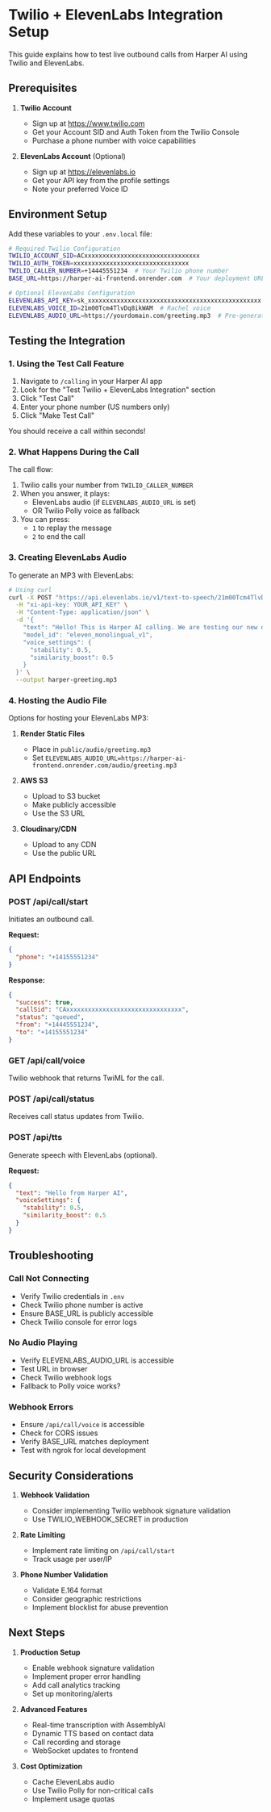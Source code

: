 # Twilio + ElevenLabs Integration Setup

This guide explains how to test live outbound calls from Harper AI using Twilio and ElevenLabs.

## Prerequisites

1. **Twilio Account**
   - Sign up at https://www.twilio.com
   - Get your Account SID and Auth Token from the Twilio Console
   - Purchase a phone number with voice capabilities

2. **ElevenLabs Account** (Optional)
   - Sign up at https://elevenlabs.io
   - Get your API key from the profile settings
   - Note your preferred Voice ID

## Environment Setup

Add these variables to your `.env.local` file:

```bash
# Required Twilio Configuration
TWILIO_ACCOUNT_SID=ACxxxxxxxxxxxxxxxxxxxxxxxxxxxxxxxx
TWILIO_AUTH_TOKEN=xxxxxxxxxxxxxxxxxxxxxxxxxxxxxxxx
TWILIO_CALLER_NUMBER=+14445551234  # Your Twilio phone number
BASE_URL=https://harper-ai-frontend.onrender.com  # Your deployment URL

# Optional ElevenLabs Configuration
ELEVENLABS_API_KEY=sk_xxxxxxxxxxxxxxxxxxxxxxxxxxxxxxxxxxxxxxxxxxxxxxxx
ELEVENLABS_VOICE_ID=21m00Tcm4TlvDq8ikWAM  # Rachel voice
ELEVENLABS_AUDIO_URL=https://yourdomain.com/greeting.mp3  # Pre-generated audio
```

## Testing the Integration

### 1. Using the Test Call Feature

1. Navigate to `/calling` in your Harper AI app
2. Look for the "Test Twilio + ElevenLabs Integration" section
3. Click "Test Call"
4. Enter your phone number (US numbers only)
5. Click "Make Test Call"

You should receive a call within seconds!

### 2. What Happens During the Call

The call flow:
1. Twilio calls your number from `TWILIO_CALLER_NUMBER`
2. When you answer, it plays:
   - ElevenLabs audio (if `ELEVENLABS_AUDIO_URL` is set)
   - OR Twilio Polly voice as fallback
3. You can press:
   - `1` to replay the message
   - `2` to end the call

### 3. Creating ElevenLabs Audio

To generate an MP3 with ElevenLabs:

```bash
# Using curl
curl -X POST "https://api.elevenlabs.io/v1/text-to-speech/21m00Tcm4TlvDq8ikWAM" \
  -H "xi-api-key: YOUR_API_KEY" \
  -H "Content-Type: application/json" \
  -d '{
    "text": "Hello! This is Harper AI calling. We are testing our new outbound calling system powered by Twilio and Eleven Labs. How exciting is that? Have a wonderful day!",
    "model_id": "eleven_monolingual_v1",
    "voice_settings": {
      "stability": 0.5,
      "similarity_boost": 0.5
    }
  }' \
  --output harper-greeting.mp3
```

### 4. Hosting the Audio File

Options for hosting your ElevenLabs MP3:

1. **Render Static Files**
   - Place in `public/audio/greeting.mp3`
   - Set `ELEVENLABS_AUDIO_URL=https://harper-ai-frontend.onrender.com/audio/greeting.mp3`

2. **AWS S3**
   - Upload to S3 bucket
   - Make publicly accessible
   - Use the S3 URL

3. **Cloudinary/CDN**
   - Upload to any CDN
   - Use the public URL

## API Endpoints

### POST /api/call/start
Initiates an outbound call.

**Request:**
```json
{
  "phone": "+14155551234"
}
```

**Response:**
```json
{
  "success": true,
  "callSid": "CAxxxxxxxxxxxxxxxxxxxxxxxxxxxxxxxx",
  "status": "queued",
  "from": "+14445551234",
  "to": "+14155551234"
}
```

### GET /api/call/voice
Twilio webhook that returns TwiML for the call.

### POST /api/call/status
Receives call status updates from Twilio.

### POST /api/tts
Generate speech with ElevenLabs (optional).

**Request:**
```json
{
  "text": "Hello from Harper AI",
  "voiceSettings": {
    "stability": 0.5,
    "similarity_boost": 0.5
  }
}
```

## Troubleshooting

### Call Not Connecting
- Verify Twilio credentials in `.env`
- Check Twilio phone number is active
- Ensure BASE_URL is publicly accessible
- Check Twilio console for error logs

### No Audio Playing
- Verify ELEVENLABS_AUDIO_URL is accessible
- Test URL in browser
- Check Twilio webhook logs
- Fallback to Polly voice works?

### Webhook Errors
- Ensure `/api/call/voice` is accessible
- Check for CORS issues
- Verify BASE_URL matches deployment
- Test with ngrok for local development

## Security Considerations

1. **Webhook Validation**
   - Consider implementing Twilio webhook signature validation
   - Use TWILIO_WEBHOOK_SECRET in production

2. **Rate Limiting**
   - Implement rate limiting on `/api/call/start`
   - Track usage per user/IP

3. **Phone Number Validation**
   - Validate E.164 format
   - Consider geographic restrictions
   - Implement blocklist for abuse prevention

## Next Steps

1. **Production Setup**
   - Enable webhook signature validation
   - Implement proper error handling
   - Add call analytics tracking
   - Set up monitoring/alerts

2. **Advanced Features**
   - Real-time transcription with AssemblyAI
   - Dynamic TTS based on contact data
   - Call recording and storage
   - WebSocket updates to frontend

3. **Cost Optimization**
   - Cache ElevenLabs audio
   - Use Twilio Polly for non-critical calls
   - Implement usage quotas